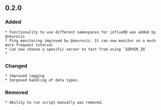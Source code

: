 ## 0.2.0

### Added

    * Functionality to use different namespaces for influxDB was added by @neurocis
    * Ping monitoring improved by @neurocis. It can now monitor on a much more frequent interval
    * Can now choose a specific server to test from using `SERVER_ID`
    * 

### Changed

    * Improved logging
    * Imrpoved handling of data types. 

### Removed

    * Ability to run script manually was removed.   